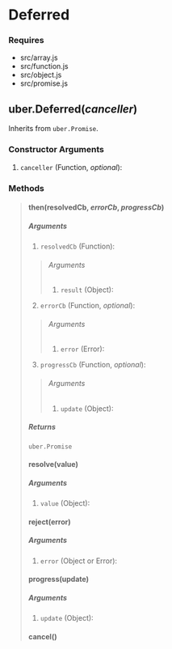 # Deferred

### Requires
* src/array.js
* src/function.js
* src/object.js
* src/promise.js

## uber.Deferred(*canceller*)
Inherits from `uber.Promise`.

### Constructor Arguments
1. `canceller` (Function, *optional*):

### Methods

> #### then(resolvedCb, *errorCb*, *progressCb*)
> ##### Arguments
> 1. `resolvedCb` (Function):
> > ###### Arguments
> > 1. `result` (Object):
> 
> 2. `errorCb` (Function, *optional*):
> > ###### Arguments
> > 1. `error` (Error):
> 
> 3. `progressCb` (Function, *optional*):
> > ###### Arguments
> > 1. `update` (Object):
> 
> ##### Returns
> `uber.Promise`
> 
> #### resolve(value)
> ##### Arguments
> 1. `value` (Object):
> 
> #### reject(error)
> ##### Arguments
> 1. `error` (Object or Error):
> 
> #### progress(update)
> ##### Arguments
> 1. `update` (Object):
> 
> #### cancel()
